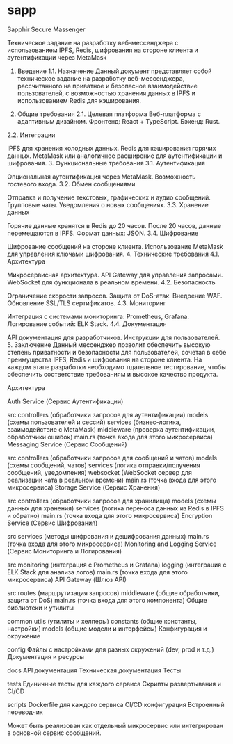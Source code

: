 # sapp
Sapphir Secure Massenger


Техническое задание на разработку веб-мессенджера с использованием IPFS, Redis, шифрования на стороне клиента и аутентификации через MetaMask

1. Введение
1.1. Назначение
Данный документ представляет собой техническое задание на разработку веб-мессенджера, рассчитанного на приватное и безопасное взаимодействие пользователей, с возможностью хранения данных в IPFS и использованием Redis для кэширования.

2. Общие требования
2.1. Целевая платформа
Веб-платформа с адаптивным дизайном. Фронтенд: React + TypeScript. Бэкенд: Rust.

2.2. Интеграции

IPFS для хранения холодных данных.
Redis для кэширования горячих данных.
MetaMask или аналогичное расширение для аутентификации и шифрования.
3. Функциональные требования
3.1. Аутентификация

Опциональная аутентификация через MetaMask.
Возможность гостевого входа.
3.2. Обмен сообщениями

Отправка и получение текстовых, графических и аудио сообщений.
Групповые чаты.
Уведомления о новых сообщениях.
3.3. Хранение данных

Горячие данные хранятся в Redis до 20 часов.
После 20 часов, данные перемещаются в IPFS.
Формат данных: JSON.
3.4. Шифрование

Шифрование сообщений на стороне клиента.
Использование MetaMask для управления ключами шифрования.
4. Технические требования
4.1. Архитектура

Микросервисная архитектура.
API Gateway для управления запросами.
WebSocket для функционала в реальном времени.
4.2. Безопасность

Ограничение скорости запросов.
Защита от DoS-атак.
Внедрение WAF.
Обновление SSL/TLS сертификатов.
4.3. Мониторинг

Интеграция с системами мониторинга: Prometheus, Grafana.
Логирование событий: ELK Stack.
4.4. Документация

API документация для разработчиков.
Инструкции для пользователей.
5. Заключение
Данный мессенджер позволит обеспечить высокую степень приватности и безопасности для пользователей, сочетая в себе преимущества IPFS, Redis и шифрования на стороне клиента. На каждом этапе разработки необходимо тщательное тестирование, чтобы обеспечить соответствие требованиям и высокое качество продукта.


Архитектура 

Auth Service (Сервис Аутентификации)

src
controllers (обработчики запросов для аутентификации)
models (схемы пользователей и сессий)
services (бизнес-логика, взаимодействие с MetaMask)
middleware (проверка аутентификации, обработчики ошибок)
main.rs (точка входа для этого микросервиса)
Messaging Service (Сервис Сообщений)

src
controllers (обработчики запросов для сообщений и чатов)
models (схемы сообщений, чатов)
services (логика отправки/получения сообщений, уведомления)
websocket (WebSocket сервер для реализации чата в реальном времени)
main.rs (точка входа для этого микросервиса)
Storage Service (Сервис Хранения)

src
controllers (обработчики запросов для хранилища)
models (схемы данных для хранения)
services (логика переноса данных из Redis в IPFS и обратно)
main.rs (точка входа для этого микросервиса)
Encryption Service (Сервис Шифрования)

src
services (методы шифрования и дешифрования данных)
main.rs (точка входа для этого микросервиса)
Monitoring and Logging Service (Сервис Мониторинга и Логирования)

src
monitoring (интеграция с Prometheus и Grafana)
logging (интеграция с ELK Stack для анализа логов)
main.rs (точка входа для этого микросервиса)
API Gateway (Шлюз API)

src
routes (маршрутизация запросов)
middleware (общие обработчики, защита от DoS)
main.rs (точка входа для этого компонента)
Общие библиотеки и утилиты

common
utils (утилиты и хелперы)
constants (общие константы, настройки)
models (общие модели и интерфейсы)
Конфигурация и окружение

config
Файлы с настройками для разных окружений (dev, prod и т.д.)
Документация и ресурсы

docs
API документация
Техническая документация
Тесты

tests
Единичные тесты для каждого сервиса
Скрипты развертывания и CI/CD

scripts
Dockerfile для каждого сервиса
CI/CD конфигурация
Встроенный переводчик

Может быть реализован как отдельный микросервис или интегрирован в основной сервис сообщений.
